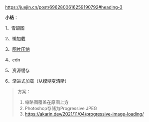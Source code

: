 https://juejin.cn/post/6962800616259190792#heading-3

**小结**：

1、雪碧图

2、懒加载

3、[图片压缩](https://tinypng.com/) 

4、cdn

5、资源缓存

6、渐进式加载（从模糊变清晰）

> 方案：
>
> 1. 缩略图覆盖在原图上方
> 2. Photoshop存储为Progressive JPEG
> 3. https://akarin.dev/2021/11/04/progressive-image-loading/






